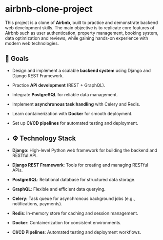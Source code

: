 # airbnb-clone-project
This project is a clone of **Airbnb**, built to practice and demonstrate backend web development skills.   The main objective is to replicate core features of Airbnb such as user authentication, property management, booking system, data optimization and reviews, while gaining hands-on experience with modern web technologies. 

## 🎯 Goals
- Design and implement a scalable **backend system** using Django and Django REST Framework.  
- Practice **API development** (REST + GraphQL).  
- Integrate **PostgreSQL** for reliable data management.  
- Implement **asynchronous task handling** with Celery and Redis.  
- Learn containerization with **Docker** for smooth deployment.  
- Set up **CI/CD pipelines** for automated testing and deployment.

- ## ⚙️ Technology Stack
- **Django**: High-level Python web framework for building the backend and RESTful API.  
- **Django REST Framework**: Tools for creating and managing RESTful APIs.  
- **PostgreSQL**: Relational database for structured data storage.  
- **GraphQL**: Flexible and efficient data querying.  
- **Celery**: Task queue for asynchronous background jobs (e.g., notifications, payments).  
- **Redis**: In-memory store for caching and session management.  
- **Docker**: Containerization for consistent environments.  
- **CI/CD Pipelines**: Automated testing and deployment workflows.
